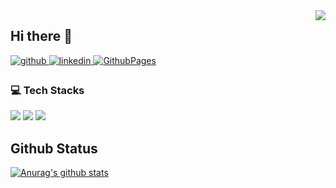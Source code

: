 <div align="right">
<img src="https://komarev.com/ghpvc/?username=Sefact&&style=flat-square" align="right" />
</div>  

## Hi there 👋

<a href="https://github.com/sefact" target="_blank">
<img src=https://img.shields.io/badge/github-181717?&style=for-the-badge&logo=github&logoColor=white alt=github style="margin-bottom: 5px;" />
</a>
<a href="https://www.linkedin.com/in/hyoyeon-kim-374963268" target="_blank">
<img src=https://img.shields.io/badge/linkedin-0A66C2?&style=for-the-badge&logo=linkedin&logoColor=white alt=linkedin style="margin-bottom: 5px;" />
</a>
<a href="https://sefact.github.io" target="_blank">
<img src=https://img.shields.io/badge/blog-4FC08D?style=for-the-badge&logo=GithubPages&logoColor=white alt=GithubPages style="margin-bottom: 5px;" />
</a>

### 💻 Tech Stacks
<p>
  <img src="http://img.shields.io/badge/-Java-007396?style=flat-square&logo=java&logoColor=black"/>
  <img src="http://img.shields.io/badge/-Javascript-f7e018?style=flat-square&logo=javascript&logoColor=black"/>
  <img src="http://img.shields.io/badge/-Typescript-3178C6?style=flat-square&logo=typescript&logoColor=white"/>
</p>

## Github Status

[![Anurag's github stats](https://github-readme-stats.vercel.app/api?username=Sefact&show_icons=true&theme=dark)](https://github.com/anuraghazra/github-readme-stats)

<!--
**Sefact/Sefact** is a ✨ _special_ ✨ repository because its `README.md` (this file) appears on your GitHub profile.

Here are some ideas to get you started:

- 🔭 I’m currently working on ...
- 🌱 I’m currently learning ...
- 👯 I’m looking to collaborate on ...
- 🤔 I’m looking for help with ...
- 💬 Ask me about ...
- 📫 How to reach me: ...
- 😄 Pronouns: ...
- ⚡ Fun fact: ...
-->
